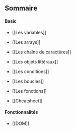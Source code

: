 
## Sommaire

#### Basic 

- [[Les variables]]
- [[Les arrays]]
- [[Les chaîne de caractères]]
- [[Les objets littéraux]]
- [[Les conditions]]
- [[Les boucles]]
- [[Les fonctions]]

- [[Cheatsheet]]

#### Fonctionnalités

-  [[DOM]]
